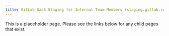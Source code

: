 ```yaml
---
title: GitLab SaaS Staging for Internal Team Members (staging.gitlab.com)
---
```


This is a placeholder page. Please see the links below for any child pages that exist.
